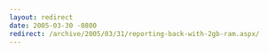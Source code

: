 ```yaml
---
layout: redirect
date: 2005-03-30 -0800
redirect: /archive/2005/03/31/reporting-back-with-2gb-ram.aspx/
---
```

